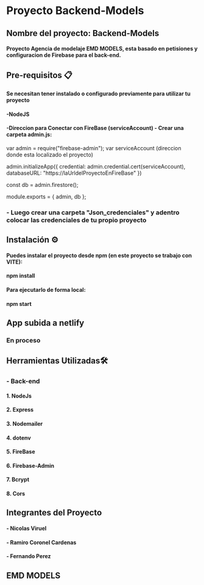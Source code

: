 #  Proyecto Backend-Models

## Nombre del proyecto: Backend-Models

#### Proyecto Agencia de modelaje EMD MODELS, esta basado en petisiones y configuracion de Firebase para el back-end.

## Pre-requisitos 📋
#### Se necesitan tener instalado o configurado previamente para utilizar tu proyecto

#### -NodeJS 
#### -Direccion para Conectar con FireBase (serviceAccount) - Crear una carpeta admin.js:
  var admin = require("firebase-admin");
  var serviceAccount (direccion donde esta localizado el proyecto)
  
  admin.initializeApp({
  credential: admin.credential.cert(serviceAccount),
  databaseURL: "https://laUrldelProyectoEnFireBase"
  })
  
  const db = admin.firestore();
  
  module.exports = { admin, db };
  ### - Luego crear una carpeta "Json_credenciales" y adentro colocar las credenciales de tu propio proyecto
  


## Instalación ⚙️ 

#### Puedes instalar el proyecto desde npm (en este proyecto se trabajo con VITE):

#### npm install

#### Para ejecutarlo de forma local:

#### npm start

## App subida a netlify
### En proceso
<!-- - https://fancy-crostata-21596e.netlify.app/ -->

## Herramientas Utilizadas🛠️

### - Back-end
#### 1. NodeJs
#### 2. Express
#### 3. Nodemailer
#### 4. dotenv
#### 5. FireBase
#### 6. Firebase-Admin
#### 7. Bcrypt
#### 8. Cors


## Integrantes del Proyecto

#### - Nicolas Viruel
#### - Ramiro Coronel Cardenas
#### - Fernando Perez

## EMD MODELS

